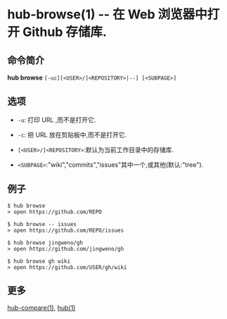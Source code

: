 # hub-browse(1) -- 在 Web 浏览器中打开 Github 存储库.

## 命令简介

**hub browse** `[-uc][<USER>/]<REPOSITORY>|--] [<SUBPAGE>]`

## 选项

- `-u`: 打印 URL ,而不是打开它.

- `-c`: 把 URL 放在剪贴板中,而不是打开它.

- `[<USER>/]<REPOSITORY>`:默认为当前工作目录中的存储库.

- `<SUBPAGE>`:"wiki","commits","issues"其中一个,或其他(默认:"tree").

## 例子

```
$ hub browse
> open https://github.com/REPO

$ hub browse -- issues
> open https://github.com/REPO/issues

$ hub browse jingweno/gh
> open https://github.com/jingweno/gh

$ hub browse gh wiki
> open https://github.com/USER/gh/wiki
```

## 更多

[hub-compare(1)](hub-compare.1.zh.md), [hub(1)](hub.1.zh.md)
